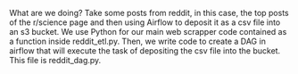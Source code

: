 What are we doing?
Take some posts from reddit, in this case, the top posts of the r/science page and then using Airflow to deposit it as a csv file into an s3 bucket. We use Python for our main web scrapper code contained as a function inside reddit_etl.py.
Then, we write code to create a DAG in airflow that will execute the task of depositing the csv file into the bucket. This file is reddit_dag.py.
